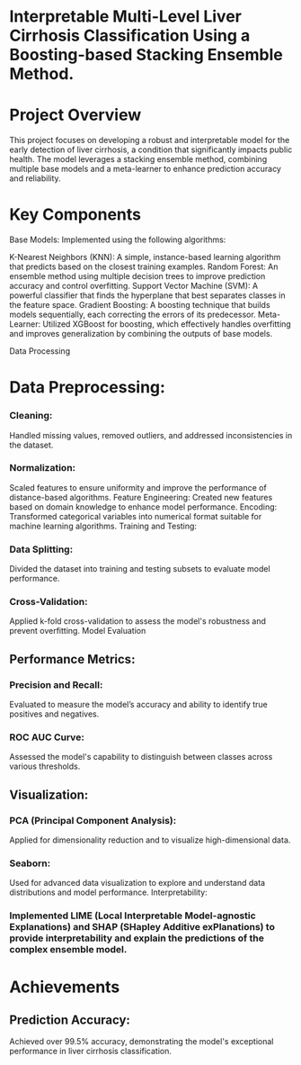 # Interpretable Multi-Level Liver Cirrhosis Classification Using a Boosting-based Stacking Ensemble Method.

# Project Overview
This project focuses on developing a robust and interpretable model for the early detection of liver cirrhosis, a condition that significantly impacts public health. The model leverages a stacking ensemble method, combining multiple base models and a meta-learner to enhance prediction accuracy and reliability.

# Key Components
Base Models: Implemented using the following algorithms:

K-Nearest Neighbors (KNN): A simple, instance-based learning algorithm that predicts based on the closest training examples.
Random Forest: An ensemble method using multiple decision trees to improve prediction accuracy and control overfitting.
Support Vector Machine (SVM): A powerful classifier that finds the hyperplane that best separates classes in the feature space.
Gradient Boosting: A boosting technique that builds models sequentially, each correcting the errors of its predecessor.
Meta-Learner: Utilized XGBoost for boosting, which effectively handles overfitting and improves generalization by combining the outputs of base models.

Data Processing
# Data Preprocessing:

### Cleaning: 
Handled missing values, removed outliers, and addressed inconsistencies in the dataset.
### Normalization: 
Scaled features to ensure uniformity and improve the performance of distance-based algorithms.
Feature Engineering: Created new features based on domain knowledge to enhance model performance.
Encoding: Transformed categorical variables into numerical format suitable for machine learning algorithms.
Training and Testing:

### Data Splitting: 
Divided the dataset into training and testing subsets to evaluate model performance.
### Cross-Validation: 
Applied k-fold cross-validation to assess the model's robustness and prevent overfitting.
Model Evaluation
## Performance Metrics:

### Precision and Recall: 
Evaluated to measure the model’s accuracy and ability to identify true positives and negatives.
### ROC AUC Curve: 
Assessed the model's capability to distinguish between classes across various thresholds.
## Visualization:

### PCA (Principal Component Analysis): 
Applied for dimensionality reduction and to visualize high-dimensional data.
### Seaborn: 
Used for advanced data visualization to explore and understand data distributions and model performance.
Interpretability:

### Implemented LIME (Local Interpretable Model-agnostic Explanations) and SHAP (SHapley Additive exPlanations) to provide interpretability and explain the predictions of the complex ensemble model.
# Achievements
## Prediction Accuracy: 
Achieved over 99.5% accuracy, demonstrating the model's exceptional performance in liver cirrhosis classification.


